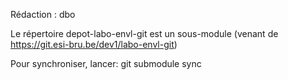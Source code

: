 Rédaction : dbo


Le répertoire depot-labo-envl-git est un sous-module (venant de https://git.esi-bru.be/dev1/labo-envl-git)

Pour synchroniser, lancer: git submodule sync
